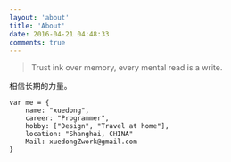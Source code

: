 ```yaml
---
layout: 'about'
title: 'About'
date: 2016-04-21 04:48:33
comments: true
---
```


> Trust ink over memory, every mental read is a write.


相信长期的力量。

```
var me = {
	name: "xuedong",
	career: "Programmer",
	hobby: ["Design", "Travel at home"],
	location: "Shanghai, CHINA"
	Mail: xuedongZwork@gmail.com
}
```
